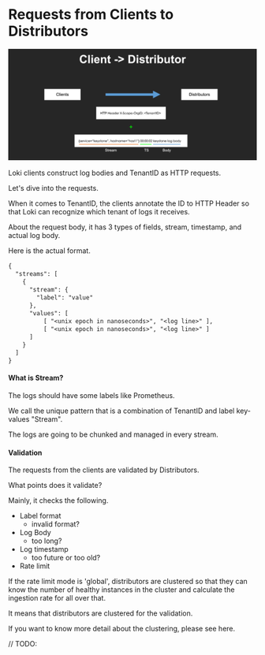 # Requests from Clients to Distributors

![](<../.gitbook/assets/image (2).png>)

Loki clients construct log bodies and TenantID as HTTP requests.

Let's dive into the requests.

When it comes to TenantID, the clients annotate the ID to HTTP Header so that Loki can recognize which tenant of logs it receives.

About the request body, it has 3 types of fields, stream, timestamp, and actual log body.

Here is the actual format.

```
{
  "streams": [
    {
      "stream": {
        "label": "value"
      },
      "values": [
          [ "<unix epoch in nanoseconds>", "<log line>" ],
          [ "<unix epoch in nanoseconds>", "<log line>" ]
      ]
    }
  ]
}
```

#### What is Stream?

The logs should have some labels like Prometheus.

We call the unique pattern that is a combination of TenantID and label key-values "Stream".

The logs are going to be chunked and managed in every stream.

#### Validation

The requests from the clients are validated by Distributors.

What points does it validate?

Mainly, it checks the following.

* Label format
  * invalid format?
* Log Body
  * too long?
* Log timestamp
  * too future or too old?
* Rate limit

If the rate limit mode is 'global', distributors are clustered so that they can know the number of healthy instances in the cluster and calculate the ingestion rate for all over that.

It means that distributors are clustered for the validation.

If you want to know more detail about the clustering, please see here.&#x20;

// TODO:
